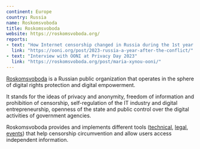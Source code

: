 ```yaml
---
continent: Europe
country: Russia
name: Roskomsvoboda
title: Roskomsvoboda
website: https://roskomsvoboda.org/
reports:
- text: "How Internet censorship changed in Russia during the 1st year of military conflict in Ukraine"
  link: "https://ooni.org/post/2023-russia-a-year-after-the-conflict/"
- text: "Interview with OONI at Privacy Day 2023"
  link: "https://roskomsvoboda.org/post/maria-xynou-ooni/"
---
```


[Roskomsvoboda](https://roskomsvoboda.org/) is a Russian public organization that operates in the sphere of digital rights protection and digital empowerment.

It stands for the ideas of privacy and anonymity, freedom of information and prohibition of censorship, self-regulation of the IT industry and digital entrepreneurship, openness of the state and public control over the digital activities of government agencies.

Roskomsvoboda provides and implements different tools ([technical](https://roskomsvoboda.org/page/tech-lab/), [legal](https://roskomsvoboda.org/page/legal/), [events](https://roskomsvoboda.org/page/events/)) that help censorship circumvention and allow users access independent information.
